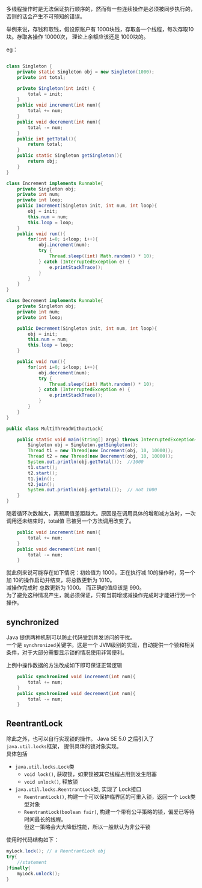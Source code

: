 多线程操作时是无法保证执行顺序的，然而有一些连续操作是必须被同步执行的，否则的话会产生不可预知的错误。 

举例来说，存钱和取钱，假设原账户有 1000块钱，存取各一个线程，每次存取10块。存取各操作 10000次，
理论上余额应该还是 1000块的。

eg：
```java

class Singleton {   
    private static Singleton obj = new Singleton(1000);
    private int total;

    private Singleton(int init) {
    	total = init;
    }
    public void increment(int num){
    	total += num;
    }
    public void decrement(int num){
    	total -= num;
    }
    public int getTotal(){
    	return total;
    }
    public static Singleton getSingleton(){
        return obj;
    }
}

class Increment implements Runnable{
	private Singleton obj;
	private int num;
	private int loop;
	public Increment(Singleton init, int num, int loop){
		obj = init;
		this.num = num;
		this.loop = loop;
	}
	public void run(){
		for(int i=0; i<loop; i++){
			obj.increment(num);
			try {
	            Thread.sleep((int) Math.random() * 10);
	        } catch (InterruptedException e) {
	            e.printStackTrace();
        	}
		}
	}
}

class Decrement implements Runnable{
	private Singleton obj;
	private int num;
	private int loop;

	public Decrement(Singleton init, int num, int loop){
		obj = init;
		this.num = num;
		this.loop = loop;
	}

	public void run(){
		for(int i=0; i<loop; i++){
			obj.decrement(num);
			try {
	            Thread.sleep((int) Math.random() * 10);
	        } catch (InterruptedException e) {
	            e.printStackTrace();
        	}
		}
	}
}

public class MultiThreadWithoutLock{

	public static void main(String[] args) throws InterruptedException{
		Singleton obj = Singleton.getSingleton();
		Thread t1 = new Thread(new Increment(obj, 10, 10000));
		Thread t2 = new Thread(new Decrement(obj, 10, 10000));
		System.out.println(obj.getTotal());  //1000
		t1.start();
		t2.start();
		t1.join();
		t2.join();
		System.out.println(obj.getTotal());  // not 1000
	}
}

```

随着循环次数越大，离预期值差距越大。原因是在调用具体的增和减方法时，一次调用还未结束时，total值
已被另一个方法调用改变了。  
```java
    public void increment(int num){
    	total += num;
    }
    public void decrement(int num){
    	total -= num;
    }
```
就此例来说可能存在如下情况：初始值为 1000，正在执行减 10的操作时，另一个加 10的操作启动并结束，将总数更新为 1010。  
减操作完成时 总数更新为 1000。 而正确的值应该是 990。  
为了避免这种情况产生，就必须保证，只有当前增或减操作完成时才能进行另一个操作。

## synchronized
Java 提供两种机制可以防止代码受到并发访问的干扰。  
一个是 `synchronized`关键字。这是一个 JVM级别的实现，自动提供一个锁和相关条件，对于大部分需要显示锁的情况使用非常便利。

上例中操作数据的方法改成如下即可保证正常逻辑
```java
    public synchronized void increment(int num){
    	total += num;
    }
    public synchronized void decrement(int num){
    	total -= num;
    }
```

## ReentrantLock
除此之外，也可以自行实现锁的操作。 Java SE 5.0 之后引入了 `java.util.locks`框架，
提供具体的锁对象实现。  
具体包括
- `java.util.locks.Lock`类
    - `void lock()`, 获取锁，如果锁被其它线程占用则发生阻塞
    - `void unlock()`, 释放锁
- `java.util.locks.ReentrantLock`类, 实现了 Lock接口
    - `ReentrantLock()`, 构建一个可以保护临界区的可重入锁，返回一个 `Lock`类型对象
    - `ReentrantLock(boolean fair)`, 构建一个带有公平策略的锁，偏爱已等待时间最长的线程。  
        但这一策略会大大降低性能，所以一般默认为非公平锁

使用时代码结构如下：
```java
myLock.lock(); // a ReentrantLock obj
try{
    //statement
}finally{
    myLock.unlock();
}
```
